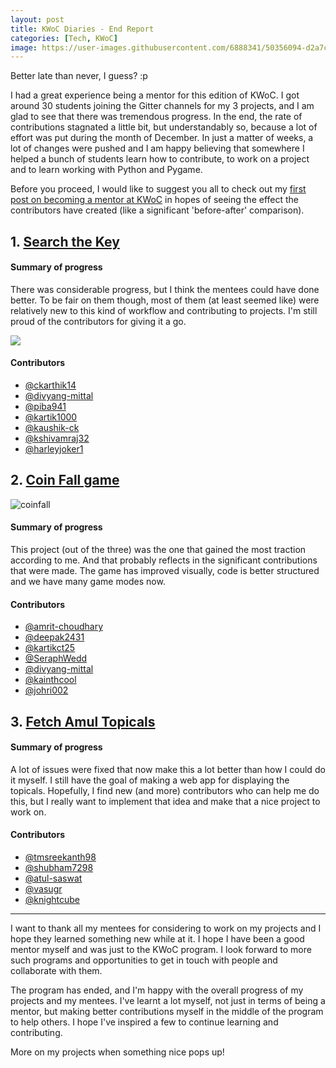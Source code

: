 ```yaml
---
layout: post
title: KWoC Diaries - End Report
categories: [Tech, KWoC]
image: https://user-images.githubusercontent.com/6888341/50356094-d2a7c180-0576-11e9-9cc0-e5cc672e1c22.gif
---
```


Better late than never, I guess? :p

I had a great experience being a mentor for this edition of KWoC. I got around 30 students joining the Gitter channels for my 3 projects, and I am glad to see that there was tremendous progress. In the end, the rate of contributions stagnated a little bit, but understandably so, because a lot of effort was put during the month of December. In just a matter of weeks, a lot of changes were pushed and I am happy believing that somewhere I helped a bunch of students learn how to contribute, to work on a project and to learn working with Python and Pygame.

Before you proceed, I would like to suggest you all to check out my [first post on becoming a mentor at KWoC] in hopes of seeing the effect the contributors have created (like a significant 'before-after' comparison).

[first post on becoming a mentor at KWoC]: .././KWoC-Diaries-Mentor-Beginnings/

## 1. [Search the Key]

[Search the Key]: https://github.com/vineetjc/pygame-Search-the-Key

#### Summary of progress
There was considerable progress, but I think the mentees could have done better. To be fair on them though, most of them (at least seemed like) were relatively new to this kind of workflow and contributing to projects. I'm still proud of the contributors for giving it a go.

![](../../assets/images/updatedstartscreensearchkey.png)

#### Contributors

- [@ckarthik14]
- [@divyang-mittal]
- [@piba941]
- [@kartik1000]
- [@kaushik-ck]
- [@kshivamraj32]
- [@harleyjoker1]

[@piba941]: https://github.com/piba941
[@kaushik-ck]: https://github.com/kaushik-ck
[@kartik1000]: https://github.com/kartik1000
[@kshivamraj32]: https://github.com/kshivamraj32
[@harleyjoker1]: https://github.com/harleyjoker1
[@ckarthik14]: https://github.com/ckarthik14

## 2. [Coin Fall game]

[Coin Fall game]: https://github.com/vineetjc/pygame-Coin-Fall-

![coinfall](https://user-images.githubusercontent.com/6888341/50356094-d2a7c180-0576-11e9-9cc0-e5cc672e1c22.gif)

#### Summary of progress
This project (out of the three) was the one that gained the most traction according to me. And that probably reflects in the significant contributions that were made. The game has improved visually, code is better structured and we have many game modes now.

#### Contributors

- [@amrit-choudhary]
- [@deepak2431]
- [@kartikct25]
- [@SeraphWedd]
- [@divyang-mittal]
- [@kainthcool]
- [@johri002]


[@amrit-choudhary]: https://github.com/amrit-choudhary
[@deepak2431]: https://github.com/deepak2431
[@kartikct25]: https://github.com/kartikct25
[@SeraphWedd]: https://github.com/SeraphWedd
[@divyang-mittal]: https://github.com/divyang-mittal
[@kainthcool]: https://github.com/kainthcool
[@johri002]: https://github.com/johri002

## 3. [Fetch Amul Topicals]

[Fetch Amul Topicals]: https://github.com/vineetjc/fetch-amul-topicals

#### Summary of progress
A lot of issues were fixed that now make this a lot better than how I could do it myself. I still have the goal of making a web app for displaying the topicals. Hopefully, I find new (and more) contributors who can help me do this, but I really want to implement that idea and make that a nice project to work on.

#### Contributors
- [@tmsreekanth98]
- [@shubham7298]
- [@atul-saswat]
- [@vasugr]
- [@knightcube]

[@vasugr]: https://github.com/vasugr
[@shubham7298]: https://github.com/shubham7298
[@tmsreekanth98]: https://github.com/tmsreekanth98
[@atul-saswat]: https://github.com/atul-saswat
[@knightcube]: https://github.com/knightcube
---
I want to thank all my mentees for considering to work on my projects and I hope they learned something new while at it. I hope I have been a good mentor myself and was just to the KWoC program. I look forward to more such programs and opportunities to get in touch with people and collaborate with them.

The program has ended, and I'm happy with the overall progress of my projects and my mentees. I've learnt a lot myself, not just in terms of being a mentor, but making better contributions myself in the middle of the program to help others. I hope I've inspired a few to continue learning and contributing.

More on my projects when something nice pops up!

